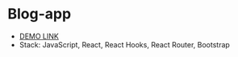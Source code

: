 # Blog-app

- [DEMO LINK](http://Johnny-S96.github.io/blog-app)
- Stack: JavaScript, React, React Hooks, React Router, Bootstrap